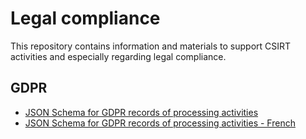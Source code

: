 # Legal compliance

This repository contains information and materials to support CSIRT activities and especially regarding legal compliance.

## GDPR

- [JSON Schema for GDPR records of processing activities]()
- [JSON Schema for GDPR records of processing activities - French]()

